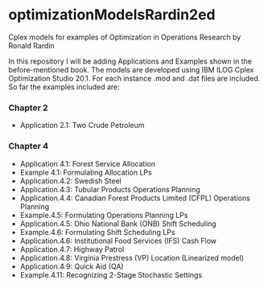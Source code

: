 # optimizationModelsRardin2ed
Cplex models for examples of Optimization in Operations Research by Ronald Rardin

In this repository I will be adding Applications and Examples shown in the before-mentioned book. The models are developed using IBM ILOG Cplex Optimization Studio 20.1. For each instance .mod and .dat files are included. So far the examples included are:

### Chapter 2
 - Application 2.1: Two Crude Petroleum

### Chapter 4
 - Application 4.1: Forest Service Allocation
 - Example 4.1: Formulating Allocation LPs
 - Application.4.2: Swedish Steel
 - Application.4.3: Tubular Products Operations Planning
 - Application.4.4: Canadian Forest Products Limited (CFPL) Operations Planning
 - Example.4.5: Formulating Operations Planning LPs
 - Application.4.5: Ohio National Bank (ONB) Shift Scheduling
 - Example.4.6: Formulating Shift Scheduling LPs
 - Application.4.6: Institutional Food Services (IFS) Cash Flow
 - Application.4.7: Highway Patrol
 - Application.4.8: Virginia Prestress (VP) Location (Linearized model)
 - Application.4.9: Quick Aid (QA)
 - Example.4.11: Recognizing 2-Stage Stochastic Settings 
